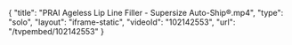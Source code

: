 {
    "title": "PRAI Ageless Lip Line Filler - Supersize Auto-Ship&reg;.mp4",
    "type": "solo",
    "layout": "iframe-static",
    "videoId": "102142553",
    "url": "\/tvpembed\/102142553"
}